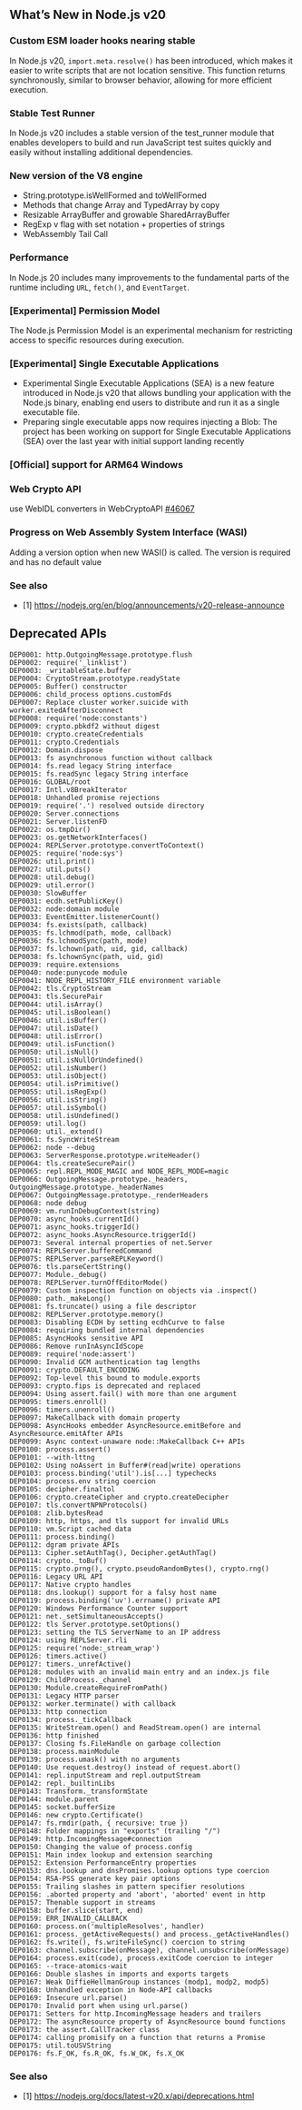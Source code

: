 ## What’s New in Node.js v20

### Custom ESM loader hooks nearing stable

In Node.js v20, `import.meta.resolve()` has been introduced, which makes it easier to write scripts that are not location sensitive. This function returns synchronously, similar to browser behavior, allowing for more efficient execution.

### Stable Test Runner

In Node.js v20 includes a stable version of the test_runner module that enables developers to build and run JavaScript test suites quickly and easily without installing additional dependencies.

### New version of the V8 engine

- String.prototype.isWellFormed and toWellFormed
- Methods that change Array and TypedArray by copy
- Resizable ArrayBuffer and growable SharedArrayBuffer
- RegExp v flag with set notation + properties of strings
- WebAssembly Tail Call

### Performance

In Node.js 20 includes many improvements to the fundamental parts of the runtime including `URL`, `fetch()`, and `EventTarget`.

### [Experimental] Permission Model

The Node.js Permission Model is an experimental mechanism for restricting access to specific resources during execution.

### [Experimental] Single Executable Applications

- Experimental Single Executable Applications (SEA) is a new feature introduced in Node.js v20 that allows bundling your application with the Node.js binary, enabling end users to distribute and run it as a single executable file.
- Preparing single executable apps now requires injecting a Blob: The project has been working on support for Single Executable Applications (SEA) over the last year with initial support landing recently

### [Official] support for ARM64 Windows

### Web Crypto API

use WebIDL converters in WebCryptoAPI [#46067](https://github.com/nodejs/node/pull/46067)

### Progress on Web Assembly System Interface (WASI)

Adding a version option when new WASI() is called. The version is required and has no default value

### See also

- [1] https://nodejs.org/en/blog/announcements/v20-release-announce

## Deprecated APIs

```
DEP0001: http.OutgoingMessage.prototype.flush
DEP0002: require('_linklist')
DEP0003: _writableState.buffer
DEP0004: CryptoStream.prototype.readyState
DEP0005: Buffer() constructor
DEP0006: child_process options.customFds
DEP0007: Replace cluster worker.suicide with worker.exitedAfterDisconnect
DEP0008: require('node:constants')
DEP0009: crypto.pbkdf2 without digest
DEP0010: crypto.createCredentials
DEP0011: crypto.Credentials
DEP0012: Domain.dispose
DEP0013: fs asynchronous function without callback
DEP0014: fs.read legacy String interface
DEP0015: fs.readSync legacy String interface
DEP0016: GLOBAL/root
DEP0017: Intl.v8BreakIterator
DEP0018: Unhandled promise rejections
DEP0019: require('.') resolved outside directory
DEP0020: Server.connections
DEP0021: Server.listenFD
DEP0022: os.tmpDir()
DEP0023: os.getNetworkInterfaces()
DEP0024: REPLServer.prototype.convertToContext()
DEP0025: require('node:sys')
DEP0026: util.print()
DEP0027: util.puts()
DEP0028: util.debug()
DEP0029: util.error()
DEP0030: SlowBuffer
DEP0031: ecdh.setPublicKey()
DEP0032: node:domain module
DEP0033: EventEmitter.listenerCount()
DEP0034: fs.exists(path, callback)
DEP0035: fs.lchmod(path, mode, callback)
DEP0036: fs.lchmodSync(path, mode)
DEP0037: fs.lchown(path, uid, gid, callback)
DEP0038: fs.lchownSync(path, uid, gid)
DEP0039: require.extensions
DEP0040: node:punycode module
DEP0041: NODE_REPL_HISTORY_FILE environment variable
DEP0042: tls.CryptoStream
DEP0043: tls.SecurePair
DEP0044: util.isArray()
DEP0045: util.isBoolean()
DEP0046: util.isBuffer()
DEP0047: util.isDate()
DEP0048: util.isError()
DEP0049: util.isFunction()
DEP0050: util.isNull()
DEP0051: util.isNullOrUndefined()
DEP0052: util.isNumber()
DEP0053: util.isObject()
DEP0054: util.isPrimitive()
DEP0055: util.isRegExp()
DEP0056: util.isString()
DEP0057: util.isSymbol()
DEP0058: util.isUndefined()
DEP0059: util.log()
DEP0060: util._extend()
DEP0061: fs.SyncWriteStream
DEP0062: node --debug
DEP0063: ServerResponse.prototype.writeHeader()
DEP0064: tls.createSecurePair()
DEP0065: repl.REPL_MODE_MAGIC and NODE_REPL_MODE=magic
DEP0066: OutgoingMessage.prototype._headers, OutgoingMessage.prototype._headerNames
DEP0067: OutgoingMessage.prototype._renderHeaders
DEP0068: node debug
DEP0069: vm.runInDebugContext(string)
DEP0070: async_hooks.currentId()
DEP0071: async_hooks.triggerId()
DEP0072: async_hooks.AsyncResource.triggerId()
DEP0073: Several internal properties of net.Server
DEP0074: REPLServer.bufferedCommand
DEP0075: REPLServer.parseREPLKeyword()
DEP0076: tls.parseCertString()
DEP0077: Module._debug()
DEP0078: REPLServer.turnOffEditorMode()
DEP0079: Custom inspection function on objects via .inspect()
DEP0080: path._makeLong()
DEP0081: fs.truncate() using a file descriptor
DEP0082: REPLServer.prototype.memory()
DEP0083: Disabling ECDH by setting ecdhCurve to false
DEP0084: requiring bundled internal dependencies
DEP0085: AsyncHooks sensitive API
DEP0086: Remove runInAsyncIdScope
DEP0089: require('node:assert')
DEP0090: Invalid GCM authentication tag lengths
DEP0091: crypto.DEFAULT_ENCODING
DEP0092: Top-level this bound to module.exports
DEP0093: crypto.fips is deprecated and replaced
DEP0094: Using assert.fail() with more than one argument
DEP0095: timers.enroll()
DEP0096: timers.unenroll()
DEP0097: MakeCallback with domain property
DEP0098: AsyncHooks embedder AsyncResource.emitBefore and AsyncResource.emitAfter APIs
DEP0099: Async context-unaware node::MakeCallback C++ APIs
DEP0100: process.assert()
DEP0101: --with-lttng
DEP0102: Using noAssert in Buffer#(read|write) operations
DEP0103: process.binding('util').is[...] typechecks
DEP0104: process.env string coercion
DEP0105: decipher.finaltol
DEP0106: crypto.createCipher and crypto.createDecipher
DEP0107: tls.convertNPNProtocols()
DEP0108: zlib.bytesRead
DEP0109: http, https, and tls support for invalid URLs
DEP0110: vm.Script cached data
DEP0111: process.binding()
DEP0112: dgram private APIs
DEP0113: Cipher.setAuthTag(), Decipher.getAuthTag()
DEP0114: crypto._toBuf()
DEP0115: crypto.prng(), crypto.pseudoRandomBytes(), crypto.rng()
DEP0116: Legacy URL API
DEP0117: Native crypto handles
DEP0118: dns.lookup() support for a falsy host name
DEP0119: process.binding('uv').errname() private API
DEP0120: Windows Performance Counter support
DEP0121: net._setSimultaneousAccepts()
DEP0122: tls Server.prototype.setOptions()
DEP0123: setting the TLS ServerName to an IP address
DEP0124: using REPLServer.rli
DEP0125: require('node:_stream_wrap')
DEP0126: timers.active()
DEP0127: timers._unrefActive()
DEP0128: modules with an invalid main entry and an index.js file
DEP0129: ChildProcess._channel
DEP0130: Module.createRequireFromPath()
DEP0131: Legacy HTTP parser
DEP0132: worker.terminate() with callback
DEP0133: http connection
DEP0134: process._tickCallback
DEP0135: WriteStream.open() and ReadStream.open() are internal
DEP0136: http finished
DEP0137: Closing fs.FileHandle on garbage collection
DEP0138: process.mainModule
DEP0139: process.umask() with no arguments
DEP0140: Use request.destroy() instead of request.abort()
DEP0141: repl.inputStream and repl.outputStream
DEP0142: repl._builtinLibs
DEP0143: Transform._transformState
DEP0144: module.parent
DEP0145: socket.bufferSize
DEP0146: new crypto.Certificate()
DEP0147: fs.rmdir(path, { recursive: true })
DEP0148: Folder mappings in "exports" (trailing "/")
DEP0149: http.IncomingMessage#connection
DEP0150: Changing the value of process.config
DEP0151: Main index lookup and extension searching
DEP0152: Extension PerformanceEntry properties
DEP0153: dns.lookup and dnsPromises.lookup options type coercion
DEP0154: RSA-PSS generate key pair options
DEP0155: Trailing slashes in pattern specifier resolutions
DEP0156: .aborted property and 'abort', 'aborted' event in http
DEP0157: Thenable support in streams
DEP0158: buffer.slice(start, end)
DEP0159: ERR_INVALID_CALLBACK
DEP0160: process.on('multipleResolves', handler)
DEP0161: process._getActiveRequests() and process._getActiveHandles()
DEP0162: fs.write(), fs.writeFileSync() coercion to string
DEP0163: channel.subscribe(onMessage), channel.unsubscribe(onMessage)
DEP0164: process.exit(code), process.exitCode coercion to integer
DEP0165: --trace-atomics-wait
DEP0166: Double slashes in imports and exports targets
DEP0167: Weak DiffieHellmanGroup instances (modp1, modp2, modp5)
DEP0168: Unhandled exception in Node-API callbacks
DEP0169: Insecure url.parse()
DEP0170: Invalid port when using url.parse()
DEP0171: Setters for http.IncomingMessage headers and trailers
DEP0172: The asyncResource property of AsyncResource bound functions
DEP0173: the assert.CallTracker class
DEP0174: calling promisify on a function that returns a Promise
DEP0175: util.toUSVString
DEP0176: fs.F_OK, fs.R_OK, fs.W_OK, fs.X_OK
```

### See also

- [1] https://nodejs.org/docs/latest-v20.x/api/deprecations.html
